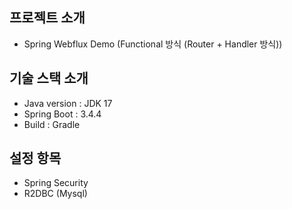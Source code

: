 ## **프로젝트 소개**
- Spring Webflux Demo
  (Functional 방식 (Router + Handler 방식))

## **기술 스택 소개**

- Java version : JDK 17
- Spring Boot : 3.4.4
- Build : Gradle

## **설정 항목**
- Spring Security
- R2DBC (Mysql)
